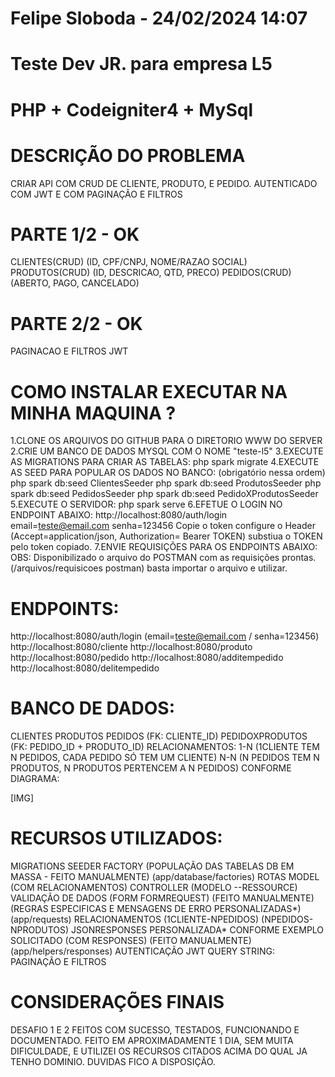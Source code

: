 # Felipe Sloboda - 24/02/2024 14:07
# Teste Dev JR. para empresa L5
# PHP + Codeigniter4 + MySql

# DESCRIÇÃO DO PROBLEMA
CRIAR API COM CRUD DE CLIENTE, PRODUTO, E PEDIDO. AUTENTICADO COM JWT E COM PAGINAÇÃO E FILTROS

# PARTE 1/2 - OK
CLIENTES(CRUD) (ID, CPF/CNPJ, NOME/RAZAO SOCIAL)
PRODUTOS(CRUD) (ID, DESCRICAO, QTD, PRECO)
PEDIDOS(CRUD) (ABERTO, PAGO, CANCELADO)

# PARTE 2/2 - OK
PAGINACAO E FILTROS
JWT

# COMO INSTALAR EXECUTAR NA MINHA MAQUINA ?
1.CLONE OS ARQUIVOS DO GITHUB PARA O DIRETORIO WWW DO SERVER
2.CRIE UM BANCO DE DADOS MYSQL COM O NOME "teste-l5"
3.EXECUTE AS MIGRATIONS PARA CRIAR AS TABELAS: php spark migrate
4.EXECUTE AS SEED PARA POPULAR OS DADOS NO BANCO: (obrigatório nessa ordem)
php spark db:seed ClientesSeeder
php spark db:seed ProdutosSeeder
php spark db:seed PedidosSeeder
php spark db:seed PedidoXProdutosSeeder
5.EXECUTE O SERVIDOR: php spark serve
6.EFETUE O LOGIN NO ENDPOINT ABAIXO:
http://localhost:8080/auth/login
email=teste@email.com
senha=123456
Copie o token configure o Header (Accept=application/json, Authorization= Bearer TOKEN) substiua o TOKEN pelo token copiado.
7.ENVIE REQUISIÇÕES PARA OS ENDPOINTS ABAIXO:
OBS: Disponibilizado o arquivo do POSTMAN com as requisições prontas. (/arquivos/requisicoes postman) basta importar o arquivo e utilizar.

# ENDPOINTS:
http://localhost:8080/auth/login (email=teste@email.com / senha=123456)
http://localhost:8080/cliente
http://localhost:8080/produto
http://localhost:8080/pedido
http://localhost:8080/additempedido
http://localhost:8080/delitempedido

# BANCO DE DADOS:
CLIENTES
PRODUTOS
PEDIDOS (FK: CLIENTE_ID)
PEDIDOXPRODUTOS (FK: PEDIDO_ID + PRODUTO_ID)
RELACIONAMENTOS:
1-N (1CLIENTE TEM N PEDIDOS, CADA PEDIDO SÓ TEM UM CLIENTE)
N-N (N PEDIDOS TEM N PRODUTOS, N PRODUTOS PERTENCEM A N PEDIDOS)
CONFORME DIAGRAMA:

[IMG]

# RECURSOS UTILIZADOS:
MIGRATIONS
SEEDER
FACTORY (POPULAÇÃO DAS TABELAS DB EM MASSA - FEITO MANUALMENTE) (app/database/factories)
ROTAS
MODEL (COM RELACIONAMENTOS)
CONTROLLER (MODELO --RESSOURCE)
VALIDAÇÃO DE DADOS (FORM FORMREQUEST) (FEITO MANUALMENTE) (REGRAS ESPECIFICAS E MENSAGENS DE ERRO PERSONALIZADAS*) (app/requests)
RELACIONAMENTOS (1CLIENTE-NPEDIDOS) (NPEDIDOS-NPRODUTOS)
JSONRESPONSES PERSONALIZADA* CONFORME EXEMPLO SOLICITADO (COM RESPONSES) (FEITO MANUALMENTE) (app/helpers/responses)
AUTENTICAÇÃO JWT
QUERY STRING: PAGINAÇÃO E FILTROS

# CONSIDERAÇÕES FINAIS
DESAFIO 1 E 2 FEITOS COM SUCESSO, TESTADOS, FUNCIONANDO E DOCUMENTADO. FEITO EM APROXIMADAMENTE 1 DIA, SEM MUITA DIFICULDADE, E UTILIZEI OS RECURSOS CITADOS ACIMA DO QUAL JA TENHO DOMINIO. DUVIDAS FICO A DISPOSIÇÃO.